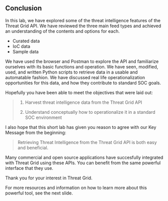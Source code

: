 ## Conclusion

In this lab, we have explored some of the threat intelligence features of the Threat Grid API. We have reviewed the three main feed types and achieved an understanding of the contents and options for each.

- Curated data
- IoC data
- Sample data

We have used the browser and Postman to explore the API and familiarize ourselves with its basic functions and operation.
We have seen, modified, used, and written Python scripts to retrieve data in a usable and automatable fashion. 
We have discussed real life operationalization opportunities for this data, and how they contribute to standard SOC goals. 

Hopefully you have been able to meet the objectives that were laid out:

> 1. Harvest threat intelligence data from the Threat Grid API
> 
> 2. Understand conceptually how to operationalize it in a standard SOC environment


I also hope that this short lab has given you reason to agree with our Key Message from the beginning: 

> Retrieving Threat Intelligence from the Threat Grid API is both easy and beneficial.

Many commercial and open source applications have succesfully integrated with Threat Grid using these APIs. You can benefit from the same powerful interface that they use. 

Thank you for your interest in Threat Grid.

For more resources and information on how to learn more about this powerful tool, see the next slide.
